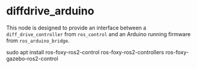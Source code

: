 # diffdrive_arduino


This node is designed to provide an interface between a `diff_drive_controller` from `ros_control` and an Arduino running firmware from `ros_arduino_bridge`.

sudo apt install ros-foxy-ros2-control ros-foxy-ros2-controllers ros-foxy-gazebo-ros2-control
